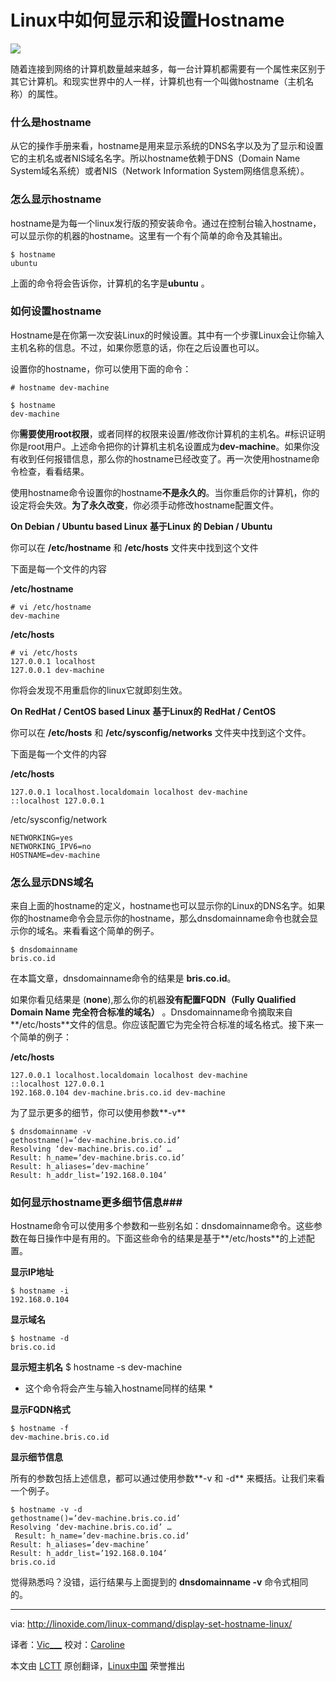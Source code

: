 Linux中如何显示和设置Hostname
================================================================================
![](http://linoxide.com/wp-content/uploads/2013/11/hostname-command-linux.jpg)

随着连接到网络的计算机数量越来越多，每一台计算机都需要有一个属性来区别于其它计算机。和现实世界中的人一样，计算机也有一个叫做hostname（主机名称）的属性。

### 什么是hostname ###

从它的操作手册来看，hostname是用来显示系统的DNS名字以及为了显示和设置它的主机名或者NIS域名名字。所以hostname依赖于DNS（Domain Name System域名系统）或者NIS（Network Information System网络信息系统）。


### 怎么显示hostname ###

hostname是为每一个linux发行版的预安装命令。通过在控制台输入hostname，可以显示你的机器的hostname。这里有一个有个简单的命令及其输出。


    $ hostname
    ubuntu

上面的命令将会告诉你，计算机的名字是**ubuntu** 。


### 如何设置hostname ###

Hostname是在你第一次安装Linux的时候设置。其中有一个步骤Linux会让你输入主机名称的信息。不过，如果你愿意的话，你在之后设置也可以。

设置你的hostname，你可以使用下面的命令：

    # hostname dev-machine
    
    $ hostname
    dev-machine

你**需要使用root权限**，或者同样的权限来设置/修改你计算机的主机名。#标识证明你是root用户。上述命令把你的计算机主机名设置成为**dev-machine**。如果你没有收到任何报错信息，那么你的hostname已经改变了。再一次使用hostname命令检查，看看结果。

使用hostname命令设置你的hostname**不是永久的**。当你重启你的计算机，你的设定将会失效。**为了永久改变**，你必须手动修改hostname配置文件。

**On Debian / Ubuntu based Linux**
**基于Linux 的 Debian / Ubuntu**

你可以在 **/etc/hostname** 和 **/etc/hosts** 文件夹中找到这个文件

下面是每一个文件的内容

**/etc/hostname**

    # vi /etc/hostname
    dev-machine

**/etc/hosts**

    # vi /etc/hosts
    127.0.0.1 localhost
    127.0.0.1 dev-machine

你将会发现不用重启你的linux它就即刻生效。

**On RedHat / CentOS based Linux**
**基于Linux的 RedHat / CentOS**

你可以在 **/etc/hosts** 和 **/etc/sysconfig/networks** 文件夹中找到这个文件。

下面是每一个文件的内容

**/etc/hosts**

    127.0.0.1 localhost.localdomain localhost dev-machine
    ::localhost 127.0.0.1

/etc/sysconfig/network

    NETWORKING=yes
    NETWORKING_IPV6=no
    HOSTNAME=dev-machine

### 怎么显示DNS域名 ###

来自上面的hostname的定义，hostname也可以显示你的Linux的DNS名字。如果你的hostname命令会显示你的hostname，那么dnsdomainname命令也就会显示你的域名。来看看这个简单的例子。

    $ dnsdomainname
    bris.co.id

在本篇文章，dnsdomainname命令的结果是 **bris.co.id**。

如果你看见结果是 (**none**),那么你的机器**没有配置FQDN（Fully Qualified Domain Name 完全符合标准的域名）** 。Dnsdomainname命令摘取来自**/etc/hosts**文件的信息。你应该配置它为完全符合标准的域名格式。接下来一个简单的例子：

**/etc/hosts**

    127.0.0.1 localhost.localdomain localhost dev-machine
    ::localhost 127.0.0.1
    192.168.0.104 dev-machine.bris.co.id dev-machine

为了显示更多的细节，你可以使用参数**-v**

    $ dnsdomainname -v
    gethostname()=’dev-machine.bris.co.id’
    Resolving ‘dev-machine.bris.co.id’ …
    Result: h_name=’dev-machine.bris.co.id’
    Result: h_aliases=’dev-machine’
    Result: h_addr_list=’192.168.0.104’

### 如何显示hostname更多细节信息###

Hostname命令可以使用多个参数和一些别名如：dnsdomainname命令。这些参数在每日操作中是有用的。下面这些命令的结果是基于**/etc/hosts**的上述配置。

**显示IP地址**

    $ hostname -i
    192.168.0.104

**显示域名**

    $ hostname -d
    bris.co.id

**显示短主机名**
    $ hostname -s
    dev-machine

* 这个命令将会产生与输入hostname同样的结果 *

**显示FQDN格式**

    $ hostname -f
    dev-machine.bris.co.id

**显示细节信息**

所有的参数包括上述信息，都可以通过使用参数**-v 和 -d** 来概括。让我们来看一个例子。

    $ hostname -v -d
    gethostname()=’dev-machine.bris.co.id’
    Resolving ‘dev-machine.bris.co.id’ …
     Result: h_name=’dev-machine.bris.co.id’
    Result: h_aliases=’dev-machine’
    Result: h_addr_list=’192.168.0.104’ 
    bris.co.id

觉得熟悉吗？没错，运行结果与上面提到的 **dnsdomainname -v** 命令式相同的。

--------------------------------------------------------------------------------

via: http://linoxide.com/linux-command/display-set-hostname-linux/

译者：[Vic___](http://blog.csdn.net/Vic___) 校对：[Caroline](https://github.com/carolinewuyan)

本文由 [LCTT](https://github.com/LCTT/TranslateProject) 原创翻译，[Linux中国](http://linux.cn/) 荣誉推出
